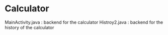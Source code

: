 # Calculator

MainActivity.java : backend for the calculator
Histroy2.java : backend for the history of the calculator
